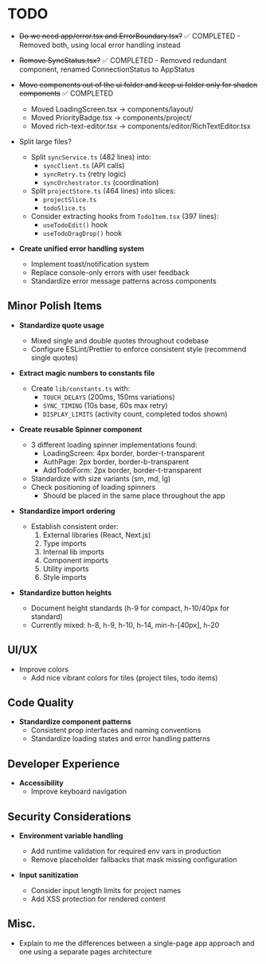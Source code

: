 # TODO

- ~~Do we need app/error.tsx and ErrorBoundary.tsx?~~ ✅ COMPLETED - Removed both, using local error handling instead
- ~~Remove SyncStatus.tsx?~~ ✅ COMPLETED - Removed redundant component, renamed ConnectionStatus to AppStatus
- ~~Move components out of the ui folder and keep ui folder only for shadcn components~~ ✅ COMPLETED
  - Moved LoadingScreen.tsx → components/layout/
  - Moved PriorityBadge.tsx → components/project/
  - Moved rich-text-editor.tsx → components/editor/RichTextEditor.tsx
- Split large files?
  - Split `syncService.ts` (482 lines) into:
    - `syncClient.ts` (API calls)
    - `syncRetry.ts` (retry logic)
    - `syncOrchestrator.ts` (coordination)
  - Split `projectStore.ts` (464 lines) into slices:
    - `projectSlice.ts`
    - `todoSlice.ts`
  - Consider extracting hooks from `TodoItem.tsx` (397 lines):
    - `useTodoEdit()` hook
    - `useTodoDragDrop()` hook

- **Create unified error handling system**
  - Implement toast/notification system
  - Replace console-only errors with user feedback
  - Standardize error message patterns across components

## Minor Polish Items

- **Standardize quote usage**
  - Mixed single and double quotes throughout codebase
  - Configure ESLint/Prettier to enforce consistent style (recommend single quotes)

- **Extract magic numbers to constants file**
  - Create `lib/constants.ts` with:
    - `TOUCH_DELAYS` (200ms, 150ms variations)
    - `SYNC_TIMING` (10s base, 60s max retry)
    - `DISPLAY_LIMITS` (activity count, completed todos shown)

- **Create reusable Spinner component**
  - 3 different loading spinner implementations found:
    - LoadingScreen: 4px border, border-t-transparent
    - AuthPage: 2px border, border-b-transparent
    - AddTodoForm: 2px border, border-t-transparent
  - Standardize with size variants (sm, md, lg)
  - Check positioning of loading spinners 
    - Should be placed in the same place throughout the app

- **Standardize import ordering**
  - Establish consistent order:
    1. External libraries (React, Next.js)
    2. Type imports
    3. Internal lib imports
    4. Component imports
    5. Utility imports
    6. Style imports

- **Standardize button heights**
  - Document height standards (h-9 for compact, h-10/40px for standard)
  - Currently mixed: h-8, h-9, h-10, h-14, min-h-[40px], h-20

## UI/UX

- Improve colors
  - Add nice vibrant colors for tiles (project tiles, todo items)

## Code Quality

- **Standardize component patterns**
  - Consistent prop interfaces and naming conventions
  - Standardize loading states and error handling patterns

## Developer Experience

- **Accessibility**
  - Improve keyboard navigation

## Security Considerations

- **Environment variable handling**
  - Add runtime validation for required env vars in production
  - Remove placeholder fallbacks that mask missing configuration

- **Input sanitization**
  - Consider input length limits for project names
  - Add XSS protection for rendered content

## Misc.

- Explain to me the differences between a single-page app approach and one using a separate pages architecture
